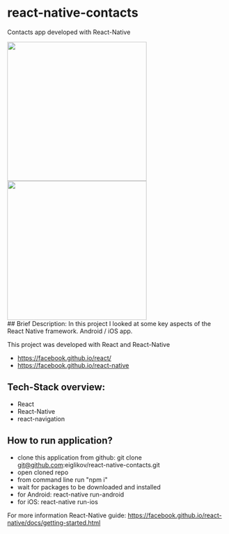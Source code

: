 # react-native-contacts
Contacts app developed with React-Native

<div style="display: block">
<img style="display: inline-block" src="https://pp.userapi.com/c639522/v639522711/292a1/llU9My4QEFA.jpg" width="320">
<img style="display: inline-block" src="https://pp.userapi.com/c639522/v639522711/29297/qlNhBUrlHoI.jpg" width="320">
</div>
## Brief Description:
In this project I looked at some key aspects of the React Native framework.
Android / iOS app.

This project was developed with React and React-Native
* https://facebook.github.io/react/
* https://facebook.github.io/react-native

## Tech-Stack overview:
* React
* React-Native
* react-navigation

## How to run application?
* clone this application from github: git clone git@github.com:eiglikov/react-native-contacts.git
* open cloned repo
* from command line run "npm i"
* wait for packages to be downloaded and installed
* for Android:  react-native run-android
* for iOS:      react-native run-ios

For more information React-Native guide:
https://facebook.github.io/react-native/docs/getting-started.html
